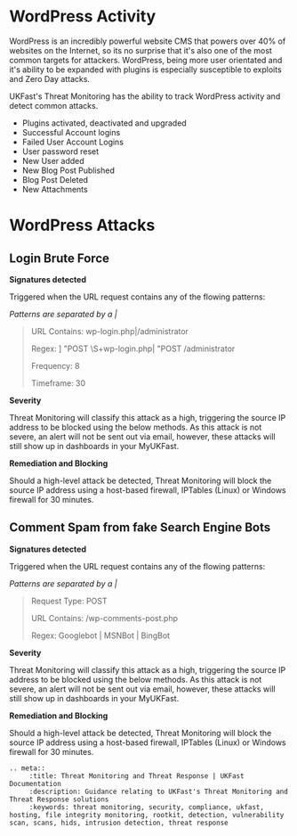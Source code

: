 
# WordPress Activity

WordPress is an incredibly powerful website CMS that powers over 40% of websites on the Internet, so its no surprise that it's also one of the most common targets for attackers. WordPress, being more user orientated and it's ability to be expanded with plugins is especially susceptible to exploits and Zero Day attacks. 

UKFast's Threat Monitoring has the ability to track WordPress activity and detect common attacks.

* Plugins activated, deactivated and upgraded
* Successful Account logins
* Failed User Account Logins
* User password reset
* New User added
* New Blog Post Published
* Blog Post Deleted
* New Attachments

# WordPress Attacks

## Login Brute Force

**Signatures detected**

Triggered when the URL request contains any of the flowing patterns:

*Patterns are separated by a |*

> URL Contains: wp-login.php|/administrator
>
> Regex: ] "POST \S+wp-login.php| "POST /administrator
>
> Frequency: 8
>
> Timeframe: 30

**Severity**

Threat Monitoring will classify this attack as a high, triggering the source IP address to be blocked using the below methods. As this attack is not severe, an alert will not be sent out via email, however, these attacks will still show up in dashboards in your MyUKFast.

**Remediation and Blocking**

Should a high-level attack be detected, Threat Monitoring will block the source IP address using a host-based firewall, IPTables (Linux) or Windows firewall for 30 minutes.

## Comment Spam from fake Search Engine Bots

**Signatures detected**

Triggered when the URL request contains any of the flowing patterns:

*Patterns are separated by a |*

> Request Type: POST
>
> URL Contains: /wp-comments-post.php
>
> Regex: Googlebot | MSNBot | BingBot
 
**Severity**

Threat Monitoring will classify this attack as a high, triggering the source IP address to be blocked using the below methods. As this attack is not severe, an alert will not be sent out via email, however, these attacks will still show up in dashboards in your MyUKFast.

**Remediation and Blocking**

Should a high-level attack be detected, Threat Monitoring will block the source IP address using a host-based firewall, IPTables (Linux) or Windows firewall for 30 minutes.


```eval_rst
.. meta::
     :title: Threat Monitoring and Threat Response | UKFast Documentation
     :description: Guidance relating to UKFast's Threat Monitoring and Threat Response solutions
     :keywords: threat monitoring, security, compliance, ukfast, hosting, file integrity monitoring, rootkit, detection, vulnerability scan, scans, hids, intrusion detection, threat response
```
